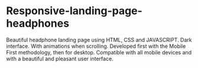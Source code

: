 # Responsive-landing-page-headphones
Beautiful headphone landing page using HTML, CSS and JAVASCRIPT. Dark interface. With animations when scrolling. Developed first with the Mobile First methodology, then for desktop. Compatible with all mobile devices and with a beautiful and pleasant user interface.
